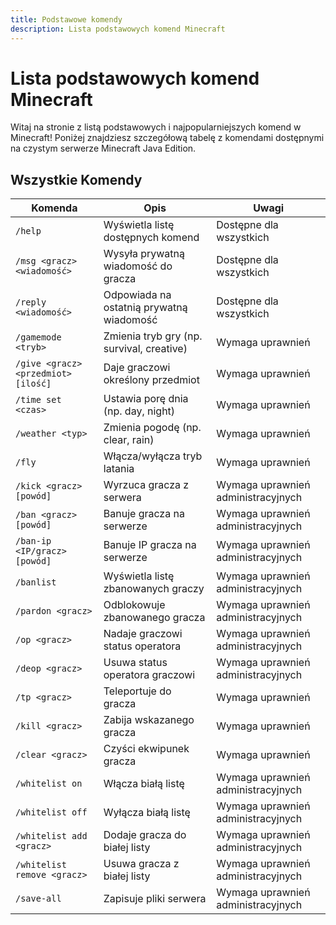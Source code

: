 ```yaml
---
title: Podstawowe komendy
description: Lista podstawowych komend Minecraft
---
```


# Lista podstawowych komend Minecraft

Witaj na stronie z listą podstawowych i najpopularniejszych komend w Minecraft! Poniżej znajdziesz szczegółową tabelę z komendami dostępnymi na czystym serwerze Minecraft Java Edition.

## Wszystkie Komendy

| Komenda                             | Opis                                      | Uwagi                              |
| ----------------------------------- | ----------------------------------------- | ---------------------------------- |
| `/help`                             | Wyświetla listę dostępnych komend         | Dostępne dla wszystkich            |
| `/msg <gracz> <wiadomość>`          | Wysyła prywatną wiadomość do gracza       | Dostępne dla wszystkich            |
| `/reply <wiadomość>`                | Odpowiada na ostatnią prywatną wiadomość  | Dostępne dla wszystkich            |
| `/gamemode <tryb>`                  | Zmienia tryb gry (np. survival, creative) | Wymaga uprawnień                   |
| `/give <gracz> <przedmiot> [ilość]` | Daje graczowi określony przedmiot         | Wymaga uprawnień                   |
| `/time set <czas>`                  | Ustawia porę dnia (np. day, night)        | Wymaga uprawnień                   |
| `/weather <typ>`                    | Zmienia pogodę (np. clear, rain)          | Wymaga uprawnień                   |
| `/fly`                              | Włącza/wyłącza tryb latania               | Wymaga uprawnień                   |
| `/kick <gracz> [powód]`             | Wyrzuca gracza z serwera                  | Wymaga uprawnień administracyjnych |
| `/ban <gracz> [powód]`              | Banuje gracza na serwerze                 | Wymaga uprawnień administracyjnych |
| `/ban-ip <IP/gracz> [powód]`        | Banuje IP gracza na serwerze              | Wymaga uprawnień administracyjnych |
| `/banlist`                          | Wyświetla listę zbanowanych graczy        | Wymaga uprawnień administracyjnych |
| `/pardon <gracz>`                   | Odblokowuje zbanowanego gracza            | Wymaga uprawnień administracyjnych |
| `/op <gracz>`                       | Nadaje graczowi status operatora          | Wymaga uprawnień administracyjnych |
| `/deop <gracz>`                     | Usuwa status operatora graczowi           | Wymaga uprawnień administracyjnych |
| `/tp <gracz>`                       | Teleportuje do gracza                     | Wymaga uprawnień                   |
| `/kill <gracz>`                     | Zabija wskazanego gracza                  | Wymaga uprawnień                   |
| `/clear <gracz>`                    | Czyści ekwipunek gracza                   | Wymaga uprawnień                   |
| `/whitelist on`                     | Włącza białą listę                        | Wymaga uprawnień administracyjnych |
| `/whitelist off`                    | Wyłącza białą listę                       | Wymaga uprawnień administracyjnych |
| `/whitelist add <gracz>`            | Dodaje gracza do białej listy             | Wymaga uprawnień administracyjnych |
| `/whitelist remove <gracz>`         | Usuwa gracza z białej listy               | Wymaga uprawnień administracyjnych |
| `/save-all`                         | Zapisuje pliki serwera                    | Wymaga uprawnień administracyjnych |
